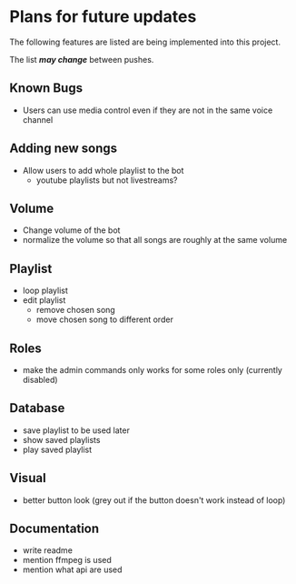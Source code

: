 # Plans for future updates
The following features are listed are being implemented into this project.

The list ***may change*** between pushes.

## Known Bugs
- Users can use media control even if they are not in the same voice channel

## Adding new songs
- Allow users to add whole playlist to the bot
    - youtube playlists but not livestreams?

## Volume
- Change volume of the bot
- normalize the volume so that all songs are roughly at the same volume

## Playlist
- loop playlist
- edit playlist 
    - remove chosen song
    - move chosen song to different order

## Roles
- make the admin commands only works for some roles only (currently disabled)

## Database
- save playlist to be used later
- show saved playlists
- play saved playlist

## Visual
- better button look (grey out if the button doesn't work instead of loop)

## Documentation 
- write readme
- mention ffmpeg is used 
- mention what api are used
